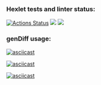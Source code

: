 ### Hexlet tests and linter status:
[![Actions Status](https://github.com/RashidMur/java-project-71/workflows/hexlet-check/badge.svg)](https://github.com/RashidMur/java-project-71/actions)
<a href="https://codeclimate.com/github/RashidMur/java-project-71/maintainability"><img src="https://api.codeclimate.com/v1/badges/a795f1e5559d667ab0bd/maintainability" /></a>
<a href="https://codeclimate.com/github/RashidMur/java-project-71/test_coverage"><img src="https://api.codeclimate.com/v1/badges/a795f1e5559d667ab0bd/test_coverage" /></a>
### genDiff usage:
[![asciicast](https://asciinema.org/a/g5u2XtsoO1fcfAv9vXHOEPfoE.svg)](https://asciinema.org/a/g5u2XtsoO1fcfAv9vXHOEPfoE)

[![asciicast](https://asciinema.org/a/mEF20j26msfrrj72szSLvvAaX.svg)](https://asciinema.org/a/mEF20j26msfrrj72szSLvvAaX)

[![asciicast](https://asciinema.org/a/XjsufF6n3EOWNMzXI9KGnGem3.svg)](https://asciinema.org/a/XjsufF6n3EOWNMzXI9KGnGem3)
